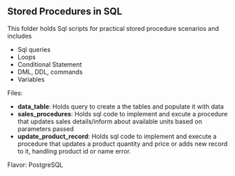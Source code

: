 ## Stored Procedures in SQL

This folder holds Sql scripts for practical stored procedure scenarios and includes
- Sql queries
- Loops
- Conditional Statement
- DML, DDL, commands
- Variables

Files:
- <b>data_table</b>:  Holds query to create a the tables and populate it with data
- <b>sales_procedures</b>: Holds sql code to implement  and excute a procedure that updates sales details/inform about available units based on parameters passed
- <b>update_product_record</b>: Holds sql code to implement and execute a procedure that updates a product quantity and price or adds new record to it, handling product id or name error.


Flavor: PostgreSQL
